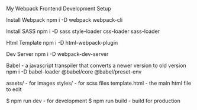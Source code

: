 My Webpack Frontend Development Setup

Install Webpack
npm i -D webpack webpack-cli

Install SASS
npm i -D sass style-loader css-loader sass-loader

Html Template
npm i -D html-webpack-plugin

Dev Server
npm i -D webpack-dev-server

Babel - a javascript transpiler that converts a newer version to old version
npm i -D babel-loader @babel/core @babel/preset-env

assets/ - for images
styles/ - for scss files
template.html - the main html file to edit

$ npm run dev - for development
$ npm run build - build for production
